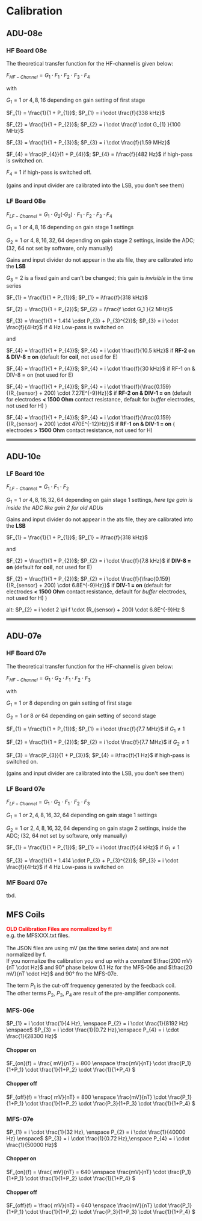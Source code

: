 # Calibration

## ADU-08e

### HF Board 08e

The theoretical transfer function for the HF-channel is given below:

$F_{HF - Channel} = G_{1} \cdot F_{1} \cdot F_{2} \cdot F_{3} \cdot F_{4}$

with

$G_{1} = 1 \ or\  4, 8, 16$  depending on gain setting of first stage


$F_{1} = \frac{1}{1 + P_{1}}$; $P_{1} = i \cdot \frac{f}{338 kHz}$

$F_{2} = \frac{1}{1 + P_{2}}$; $P_{2} = i \cdot \frac{f \cdot G_{1} }{100 MHz}$

$F_{3} = \frac{1}{1 + P_{3}}$; $P_{3} = i \cdot \frac{f}{1.59 MHz}$

$F_{4} = \frac{P_{4}}{1 + P_{4}}$; $P_{4} = i\frac{f}{482 Hz}$
if high-pass is switched on.

$F_{4} = 1$
if high-pass is switched off.  

(gains and input divider are calibrated into the LSB, you don't see them)

### LF Board 08e

$F_{LF - Channel} = G_{1} \cdot G_{2} (\cdot G_{3})  \cdot F_{1} \cdot F_{2} \cdot F_{3} \cdot F_{4}$


$G_{1} = 1 \ or\ 4, 8, 16$ depending on gain stage 1 settings

$G_{2} = 1 \ or\  4, 8, 16, 32, 64$ depending on gain stage 2 settings, inside the ADC; (32, 64 not set by software, only manually)

Gains and input divider do not appear in the ats file, they are calibrated into the **LSB**

$G_{3} = 2$ is a fixed gain and can't be changed; this gain is *invisible* in the time series 

$F_{1} = \frac{1}{1 + P_{1}}$; $P_{1} = i\frac{f}{318 kHz}$

$F_{2} = \frac{1}{1 + P_{2}}$; $P_{2} = i\frac{f \cdot G_1 }{2 MHz}$

$F_{3} = \frac{1}{1 + 1.414 \cdot P_{3} + P_{3}^{2}}$; $P_{3} = i \cdot \frac{f}{4Hz}$
if 4 Hz Low-pass is switched on


and

$F_{4} = \frac{1}{1 + P_{4}}$;
$P_{4} = i \cdot \frac{f}{10.5 kHz}$ if **RF-2 on & DIV-8 = on** (default for **coil**, not used for E)


$F_{4} = \frac{1}{1 + P_{4}}$;
$P_{4} = i \cdot \frac{f}{30 kHz}$ if RF-1 on & DIV-8 = on (not used for E)


$F_{4} = \frac{1}{1 + P_{4}}$;
$P_{4} = i \cdot \frac{f}{\frac{0.159}{(R_{sensor} + 200) \cdot 7.27E^{-9}Hz}}$
if **RF-2 on & DIV-1 = on** (default for electrodes **< 1500 Ohm** contact resistance, default for *buffer* electrodes, not used for H) )


$F_{4} = \frac{1}{1 + P_{4}}$;
$P_{4} = i \cdot \frac{f}{\frac{0.159}{(R_{sensor} + 200) \cdot 470E^{-12}Hz}}$
if **RF-1 on & DIV-1 = on** ( electrodes **> 1500 Ohm** contact resistance, not used for H)

<hr style="height:6px;border-width:0;color:gray;background-color:gray">

## ADU-10e

### LF Board 10e

$F_{LF - Channel} = G_{1}  \cdot F_{1}   \cdot F_{2}$


$G_{1} = 1 \ or\ 4, 8, 16, 32, 64$ depending on gain stage 1 settings, *here tge gain is inside the ADC like gain 2 for old ADUs*


Gains and input divider do not appear in the ats file, they are calibrated into the **LSB**


$F_{1} = \frac{1}{1 + P_{1}}$; $P_{1} = i\frac{f}{318 kHz}$

and

$F_{2} = \frac{1}{1 + P_{2}}$;
$P_{2} = i \cdot \frac{f}{7.8 kHz}$ if **DIV-8 = on** (default for **coil**, not used for E)



$F_{2} = \frac{1}{1 + P_{2}}$;
$P_{2} = i \cdot \frac{f}{\frac{0.159}{(R_{sensor} + 200) \cdot 6.8E^{-9}Hz}}$
if **DIV-1 = on** (default for electrodes **< 1500 Ohm** contact resistance, default for *buffer* electrodes, not used for H) )

alt: $P_{2} = i \cdot 2 \pi f \cdot (R_{sensor} + 200) \cdot 6.8E^{-9}Hz $

<hr style="height:6px;border-width:0;color:gray;background-color:gray">

## ADU-07e

### HF Board 07e

The theoretical transfer function for the HF-channel is given below:

$F_{HF - Channel} = G_{1} \cdot G_{2} \cdot F_{1} \cdot F_{2} \cdot F_{3}$

with

$G_{1} = 1 \ or\ 8$  depending on gain setting of first stage

$G_{2} = 1 \ or\ 8 \ or\ 64$  depending on gain setting of second stage


$F_{1} = \frac{1}{1 + P_{1}}$; $P_{1} = i \cdot \frac{f}{7.7 MHz}$ if $G_1 \ne 1$

$F_{2} = \frac{1}{1 + P_{2}}$; $P_{2} = i \cdot \frac{f}{7.7 MHz}$ if $G_2 \ne 1$

$F_{3} = \frac{P_{3}}{1 + P_{3}}$; $P_{4} = i\frac{f}{1 Hz}$
if high-pass is switched on.

(gains and input divider are calibrated into the LSB, you don't see them)

### LF Board 07e

$F_{LF - Channel} = G_{1} \cdot G_{2} \cdot F_{1} \cdot F_{2} \cdot F_{3}$


$G_{1} = 1 \ or\ 2, 4, 8, 16, 32, 64$ depending on gain stage 1 settings

$G_{2} = 1 \ or\ 2, 4, 8, 16, 32, 64$ depending on gain stage 2 settings, inside the ADC; (32, 64 not set by software, only manually)

$F_{1} = \frac{1}{1 + P_{1}}$; $P_{1} = i \cdot \frac{f}{4 kHz}$ if $G_1 \ne 1$

$F_{3} = \frac{1}{1 + 1.414 \cdot P_{3} + P_{3}^{2}}$; $P_{3} = i \cdot \frac{f}{4Hz}$
if 4 Hz Low-pass is switched on

### MF Board 07e

tbd.

## MFS Coils

<span style="color:red"><b>OLD Calibration Files are normalized by f!</b></span> <br> 
e.g. the MFSXXX.txt files.<br><br>
The JSON files are using mV (as the time series data) and are not normalized by f. <br>
If you normalize the calibration you end up with a *constant* $\frac{200  mV}{nT \cdot Hz}$ and 90° 
phase below 0.1 Hz for the MFS-06e and $\frac{20  mV}{nT \cdot Hz}$ and 90° fro the MFS-07e. <br>

The term $P_{1}$ is the cut-off frequency generated by the feedback coil. <br>
The other terms $P_{2}$, $P_{3}$, $P_{4}$ are result of the pre-amplifier components. <br>

### MFS-06e
$P_{1} = i \cdot \frac{1}{4 Hz}, \enspace P_{2} = i \cdot \frac{1}{8192 Hz} \enspace$
$P_{3} = i \cdot \frac{1}{0.72 Hz},\enspace P_{4} = i \cdot \frac{1}{28300 Hz}$

#### Chopper on
$F_{on}(f) = \frac{ mV}{nT} = 800 \enspace \frac{mV}{nT} \cdot \frac{P_1}{1+P_1} \cdot \frac{1}{1+P_2} \cdot \frac{1}{1+P_4} $

#### Chopper off
$F_{off}(f) = \frac{ mV}{nT} = 800 \enspace \frac{mV}{nT} \cdot \frac{P_1}{1+P_1} \cdot \frac{1}{1+P_2} \cdot \frac{P_3}{1+P_3}  \cdot \frac{1}{1+P_4} $



### MFS-07e
$P_{1} = i \cdot \frac{1}{32 Hz}, \enspace P_{2} = i \cdot \frac{1}{40000 Hz} \enspace$
$P_{3} = i \cdot \frac{1}{0.72 Hz},\enspace P_{4} = i \cdot \frac{1}{50000 Hz}$

#### Chopper on
$F_{on}(f) = \frac{ mV}{nT} = 640 \enspace \frac{mV}{nT} \cdot \frac{P_1}{1+P_1} \cdot \frac{1}{1+P_2} \cdot \frac{1}{1+P_4} $

#### Chopper off
$F_{off}(f) = \frac{ mV}{nT} = 640 \enspace \frac{mV}{nT} \cdot \frac{P_1}{1+P_1} \cdot \frac{1}{1+P_2} \cdot \frac{P_3}{1+P_3}  \cdot \frac{1}{1+P_4} $

